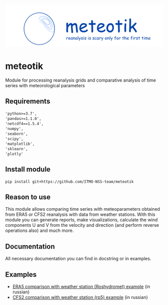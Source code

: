 # ![meteotik_logo.png](https://raw.githubusercontent.com/ITMO-NSS-team/meteotik/main/media/meteotik_logo.png)

# meteotik
Module for processing reanalysis grids and comparative analysis of 
time series with meteorological parameters

## Requirements
    'python>=3.7',
    'pandas>=1.1.0',
    'netcdf4==1.5.4',
    'numpy',
    'seaborn',
    'scipy',
    'matplotlib',
    'sklearn',
    'plotly'

## Install module
    pip install git+https://github.com/ITMO-NSS-team/meteotik

## Reason to use
This module allows comparing time series with meteoparameters obtained from ERA5 or 
CFS2 reanalysis with data from weather stations. With this module you can generate 
reports, make visualizations, calculate the wind components U and V from the velocity
 and direction (and perform reverse operations also) and much more.

## Documentation
All necessary documentation you can find in docstring or in examples.

## Examples 
* [ERA5 comparison with weather station (Roshydromet) example](https://github.com/ITMO-NSS-team/meteotik/blob/main/examples/ERA5_example.ipynb) 
(in russian)
* [CFS2 comparison with weather station (rp5) example](https://github.com/ITMO-NSS-team/meteotik/blob/main/examples/CFS2_example.ipynb) 
(in russian)